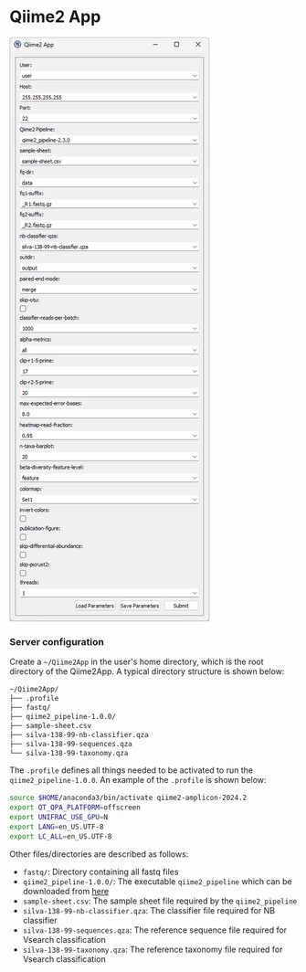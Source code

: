 # Qiime2 App

![Qiime2 App](./doc/screenshot.png)

### Server configuration

Create a `~/Qiime2App` in the user's home directory, which is the root directory of the Qiime2App.
A typical directory structure is shown below:

```
~/Qiime2App/
├── .profile
├── fastq/
├── qiime2_pipeline-1.0.0/
├── sample-sheet.csv
├── silva-138-99-nb-classifier.qza
├── silva-138-99-sequences.qza
└── silva-138-99-taxonomy.qza
```

The `.profile` defines all things needed to be activated to run the `qiime2_pipeline-1.0.0`.
An example of the `.profile` is shown below:

```bash
source $HOME/anaconda3/bin/activate qiime2-amplicon-2024.2
export QT_QPA_PLATFORM=offscreen
export UNIFRAC_USE_GPU=N
export LANG=en_US.UTF-8
export LC_ALL=en_US.UTF-8
```

Other files/directories are described as follows:

- `fastq/`: Directory containing all fastq files
- `qiime2_pipeline-1.0.0/`: The executable `qiime2_pipeline` which can be downloaded from [here](https://github.com/linyc74/qiime2_pipeline/releases)
- `sample-sheet.csv`: The sample sheet file required by the `qiime2_pipeline`
- `silva-138-99-nb-classifier.qza`: The classifier file required for NB classifier
- `silva-138-99-sequences.qza`: The reference sequence file required for Vsearch classification
- `silva-138-99-taxonomy.qza`: The reference taxonomy file required for Vsearch classification
